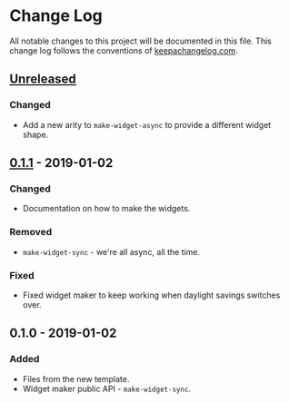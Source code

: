 # Change Log
All notable changes to this project will be documented in this file. This change log follows the conventions of [keepachangelog.com](http://keepachangelog.com/).

## [Unreleased]
### Changed
- Add a new arity to `make-widget-async` to provide a different widget shape.

## [0.1.1] - 2019-01-02
### Changed
- Documentation on how to make the widgets.

### Removed
- `make-widget-sync` - we're all async, all the time.

### Fixed
- Fixed widget maker to keep working when daylight savings switches over.

## 0.1.0 - 2019-01-02
### Added
- Files from the new template.
- Widget maker public API - `make-widget-sync`.

[Unreleased]: https://github.com/your-name/advent2018/compare/0.1.1...HEAD
[0.1.1]: https://github.com/your-name/advent2018/compare/0.1.0...0.1.1
